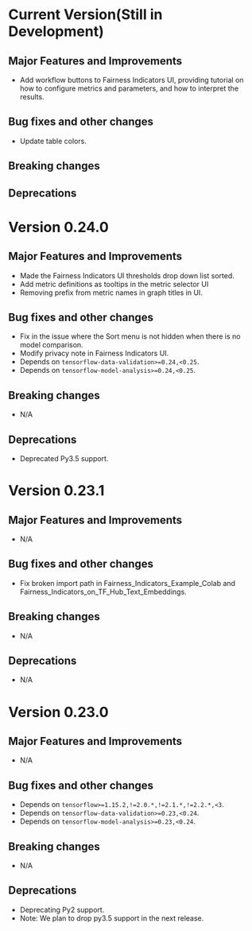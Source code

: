 <!-- mdlint off(HEADERS_TOO_MANY_H1) -->

# Current Version(Still in Development)

## Major Features and Improvements

*  Add workflow buttons to Fairness Indicators UI, providing tutorial on how to
   configure metrics and parameters, and how to interpret the results.

## Bug fixes and other changes

*  Update table colors.

## Breaking changes

## Deprecations

# Version 0.24.0

## Major Features and Improvements

*   Made the Fairness Indicators UI thresholds drop down list sorted.
*   Add metric definitions as tooltips in the metric selector UI
*   Removing prefix from metric names in graph titles in UI.

## Bug fixes and other changes

*   Fix in the issue where the Sort menu is not hidden when there is no model
    comparison.
*   Modify privacy note in Fairness Indicators UI.
*   Depends on `tensorflow-data-validation>=0.24,<0.25`.
*   Depends on `tensorflow-model-analysis>=0.24,<0.25`.

## Breaking changes

* N/A

## Deprecations

*   Deprecated Py3.5 support.

# Version 0.23.1

## Major Features and Improvements

* N/A

## Bug fixes and other changes

*  Fix broken import path in Fairness_Indicators_Example_Colab and Fairness_Indicators_on_TF_Hub_Text_Embeddings.

## Breaking changes

* N/A

## Deprecations

* N/A

# Version 0.23.0

## Major Features and Improvements

* N/A

## Bug fixes and other changes

*  Depends on `tensorflow>=1.15.2,!=2.0.*,!=2.1.*,!=2.2.*,<3`.
*  Depends on `tensorflow-data-validation>=0.23,<0.24`.
*  Depends on `tensorflow-model-analysis>=0.23,<0.24`.

## Breaking changes

* N/A

## Deprecations

*  Deprecating Py2 support.
*  Note: We plan to drop py3.5 support in the next release.
